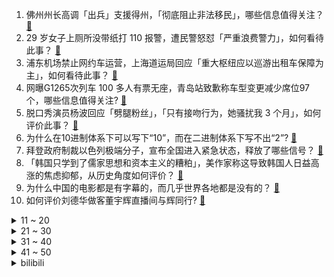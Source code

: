 1. 佛州州长高调「出兵」支援得州，「彻底阻止非法移民」，哪些信息值得关注？ [:link:](https://www.zhihu.com/question/642490125)
2. 29 岁女子上厕所没带纸打 110 报警，遭民警怒怼「严重浪费警力」，如何看待此事？ [:link:](https://www.zhihu.com/question/642470558)
3. 浦东机场禁止网约车运营，上海道运局回应「重大枢纽应以巡游出租车保障为主」，如何看待此事？ [:link:](https://www.zhihu.com/question/642480396)
4. 网曝G1265次列车 100 多人有票无座，青岛站致歉称车型变更减少席位97个，哪些信息值得关注? [:link:](https://www.zhihu.com/question/642527801)
5. 脱口秀演员杨波回应「劈腿粉丝」，「只有接吻行为，她骚扰我 3 个月」，如何评价此事？ [:link:](https://www.zhihu.com/question/642490538)
6. 为什么在10进制体系下可以写下“10”，而在二进制体系下写不出“2”? [:link:](https://www.zhihu.com/question/641466047)
7. 拜登政府制裁以色列极端分子，宣布全国进入紧急状态，释放了哪些信号？ [:link:](https://www.zhihu.com/question/642489521)
8. 「韩国只学到了儒家思想和资本主义的糟粕」，美作家称这导致韩国人日益高涨的焦虑抑郁，从历史角度如何评价？ [:link:](https://www.zhihu.com/question/642304857)
9. 为什么中国的电影都是有字幕的，而几乎世界各地都是没有的？ [:link:](https://www.zhihu.com/question/547929535)
10. 如何评价刘德华做客董宇辉直播间与辉同行? [:link:](https://www.zhihu.com/question/642215005)
<details>
<summary>11 ~ 20</summary>

11. 下班后，你会回复工作消息吗？领导要求24小时在线是否合理？ [:link:](https://www.zhihu.com/question/642490637)
12. 坚持运动给你带来了哪些显而易见的蜕变？ [:link:](https://www.zhihu.com/question/642029823)
13. 美中情局局长称投入更多资源用于对华情报工作，外交部「感谢提醒，中方不会让美国非法行径得逞」，如何解读？ [:link:](https://www.zhihu.com/question/642527204)
14. 卡塔尔亚洲杯韩国 2:1 加时逆转澳大利亚进四强，孙兴慜造点+任意球破门+跪地痛哭，如何评价这场比赛？ [:link:](https://www.zhihu.com/question/642615304)
15. 如何看待“Linux 中国” 开源社区，停止运营？ [:link:](https://www.zhihu.com/question/642326701)
16. 恒大地产公告 2023 年涉及未能清偿的到期债务累计约 2978.1 亿元，哪些信息值得关注？ [:link:](https://www.zhihu.com/question/642469136)
17. 如果改造身体能年入百万，你愿意吗？ [:link:](https://www.zhihu.com/question/642557967)
18. 在你的工作中，你认为哪些形式主义的工作是你无法忍受的？ [:link:](https://www.zhihu.com/question/641400014)
19. 在你的家乡有哪些「年味儿很足」的活动，值得去游玩打卡？ [:link:](https://www.zhihu.com/question/637991987)
20. 国家金融监管总局发布《流动资金贷款管理办法》等三个文件，哪些信息值得关注？将带来哪些影响？ [:link:](https://www.zhihu.com/question/642529214)
</details>
<details>
<summary>21 ~ 30</summary>

21. 网文是怎么从亚文化发展成主流文化的，反应了什么？ [:link:](https://www.zhihu.com/question/642437086)
22. 意识到公司是个巨大的「草台班子」，如何在这样的环境下好好生存？ [:link:](https://www.zhihu.com/question/642441823)
23. 世卫最新报告显示「肺癌成为全球新增病例数最多癌症」，成因是什么？如何预防此类疾病？ [:link:](https://www.zhihu.com/question/642518477)
24. 欧盟终于通过 500  亿欧元对乌援助，这笔援助对目前俄乌局势、欧盟与美国有何意义？ [:link:](https://www.zhihu.com/question/642487703)
25. 西班牙宣布继续资助近东救济工程处，联合国报告员称其为「欧洲国家的道德高地」，如何评价？ [:link:](https://www.zhihu.com/question/641978912)
26. 如何看待刘易斯·汉密尔顿将在 2025 年加入法拉利？ [:link:](https://www.zhihu.com/question/642432510)
27. 人究竟为什么要上班？工作对于我们来说有何重要性？ [:link:](https://www.zhihu.com/question/642490610)
28. 很多人都说手机行业变天了，为什么 vivo 连续三年领先国产市场份额？销量排名真有如此重要吗？ [:link:](https://www.zhihu.com/question/642511164)
29. 昆明有开发商宣布买房就送一年菜地使用权，昆明新房成交面积大幅下滑，如何看待昆明楼市行情？ [:link:](https://www.zhihu.com/question/642469151)
30. 为什么“在家喝茶”的“喝”要使用“飲み”而不能使用“飲む”？ [:link:](https://www.zhihu.com/question/642045457)
</details>
<details>
<summary>31 ~ 40</summary>

31. 春节假期怎么拍出红红火火的年味照片？ [:link:](https://www.zhihu.com/question/638572785)
32. 今年过年回家你有特别想见到的人吗？ [:link:](https://www.zhihu.com/question/642364909)
33. 科技巨头最新「成绩单」，苹果大中华区营收下降 13%，Meta、亚马逊业绩大增，哪些信息值得关注？ [:link:](https://www.zhihu.com/question/642470204)
34. 2024 年进口网络游戏审批信息发布，共 32 款游戏获批，哪些游戏值得期待？ [:link:](https://www.zhihu.com/question/642467570)
35. 如何评价吴磊、赵今麦主演的《在暴雪时分》？ [:link:](https://www.zhihu.com/question/642496779)
36. 中央气象台发布冰冻橙色预警、暴雪黄色预警，河南安徽湖北湖南等地有大到暴雪，需注意什么？会持续多久？ [:link:](https://www.zhihu.com/question/642467739)
37. 黑利称得州有权脱离美国，佛州州长称将派遣国民警卫队帮助得州应对非法移民，事态是否会进一步扩大？ [:link:](https://www.zhihu.com/question/642479775)
38. 中国气象局雨雪冰冻应急提升至二级，意味着什么？应做好哪些应对措施？ [:link:](https://www.zhihu.com/question/642609143)
39. 有基金公司已将直播纳入基金经理考核体系中，考核中占比会超过 10 % ，将带来哪些影响？ [:link:](https://www.zhihu.com/question/642527659)
40. 河南暴雪高速堵车超十公里，医生称谨防车内一氧化碳中毒，堵车过程中需要注意哪些问题？ [:link:](https://www.zhihu.com/question/642527731)
</details>
<details>
<summary>41 ~ 50</summary>

41. 网友质疑胖东来一件羽绒服仅赚3毛钱，工作人员回应「属实，让利促销」，如何看待此事？胖东来不亏钱吗？ [:link:](https://www.zhihu.com/question/642471255)
42. 如果让你来补完这条龙，你会画出什么样的创意画作？ [:link:](https://www.zhihu.com/question/641826562)
43. 2024年汽车行业还会像2023年那样卷吗？ [:link:](https://www.zhihu.com/question/639470898)
44. 有没有觉得特别对不起孩子的一瞬间? [:link:](https://www.zhihu.com/question/642153860)
45. 中国哪些城市依然有保存完好的城墙？ [:link:](https://www.zhihu.com/question/31389132)
46. 宁波人年夜饭餐桌上必不可少的菜有哪些？ [:link:](https://www.zhihu.com/question/641944860)
47. 怎么快速且不反弹地减肥？ [:link:](https://www.zhihu.com/question/641736560)
48. 在国外旅行时，你发现过哪些中国符号？ [:link:](https://www.zhihu.com/question/641372499)
49. 詹姆斯现在还想着夺冠吗？ [:link:](https://www.zhihu.com/question/642300142)
50. 你吃过的最难忘的年夜饭是什么？有什么样的故事？ [:link:](https://www.zhihu.com/question/639791819)
</details><details>
<summary>bilibili</summary>

</details>